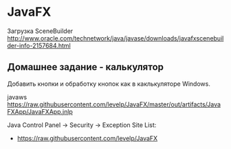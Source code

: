 JavaFX
======

Загрузка SceneBuilder
http://www.oracle.com/technetwork/java/javase/downloads/javafxscenebuilder-info-2157684.html

Домашнее задание - калькулятор
------------------------------

Добавить кнопки и обработку кнопок как в каклькуляторе Windows.

javaws https://raw.githubusercontent.com/levelp/JavaFX/master/out/artifacts/JavaFXApp/JavaFXApp.jnlp
 
Java Control Panel -> Security -> Exception Site List:
   + https://raw.githubusercontent.com/levelp/JavaFX